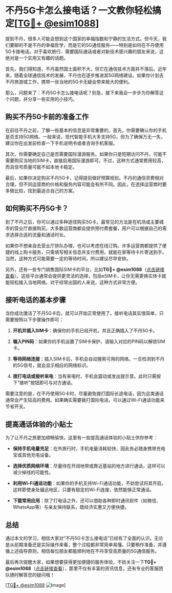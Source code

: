 # 不丹5G卡怎么接电话？一文教你轻松搞定[[TG💪+ @esim1088](https://t.me/s/esim1088)]

提到不丹，很多人可能会想到这个国家的幸福指数和宁静的生活方式。但今天，我们要聊的不是不丹的幸福哲学，而是它的5G通信服务——特别是如何在不丹使用5G卡接电话。对于喜欢旅行、需要国际通话或者对新技术感兴趣的朋友来说，这绝对是一个实用又有趣的话题。

首先，我们得知道，不丹虽然国土面积不大，但它在通信技术方面并不落后。近年来，随着全球通信技术的发展，不丹也在逐步推进其5G网络建设。如果你计划去不丹旅游或工作，携带一张当地的5G卡无疑会带来极大的便利。

那么，问题来了：不丹5G卡怎么接电话呢？别急，接下来我会一步步为你解答这个问题，并分享一些实用的小技巧。

## 购买不丹5G卡前的准备工作

在前往不丹之前，了解一些基本的信息是非常重要的。首先，你需要确认你的手机是否支持5G网络。一般来说，现代智能手机大多支持5G，但为了确保万无一失，建议你在出发前检查一下手机说明书或者咨询手机客服。

其次，你需要确定自己是否需要国际漫游服务。如果你只是短期访问不丹，可能不需要购买当地的SIM卡，直接启用国际漫游即可。不过，这种方式通常费用较高，而且信号质量可能不如本地卡稳定。

最后，如果你决定购买不丹5G卡，记得提前做好预算规划。不丹的通信资费相对合理，但不同运营商的价格和服务内容可能会有所不同。因此，在选择运营商时要多做比较，找到最适合自己的方案。

## 如何购买不丹5G卡？

到了不丹之后，你可以通过多种途径购买5G卡。最常见的方法是在机场或主要城市的营业厅直接购买。大多数运营商都会提供预付费套餐，用户可以根据自己的需求选择合适的流量和通话时长。

如果你不想亲自去营业厅排队办理，也可以考虑在线订购。许多运营商都提供了便捷的线上购卡服务，只需填写相关信息并支付费用，就能在家等待卡片寄送到手。当然，这种方式可能需要一定的等待时间，所以建议尽早安排。

另外，还有一些专门销售国际SIM卡的平台，比如**TG💪+ @esim1088**（[点击链接查看](https://t.me/s/esim1088)）。这些平台通常会提供更灵活的选择，包括eSIM卡，让你无需更换实体卡就能轻松接入当地网络。对于经常出国的人来说，这种方式非常方便。

## 接听电话的基本步骤

当你成功激活了不丹5G卡后，就可以开始正常使用了。接听电话其实很简单，只需要按照以下步骤操作即可：

1. **开机并插入SIM卡**：确保你的手机已经开机，并且正确插入了不丹5G卡。
   
2. **输入PIN码**：如果你的手机设置了SIM卡保护，请输入对应的PIN码以解锁SIM卡。

3. **等待网络连接**：插入SIM卡后，手机会自动搜索可用的网络。一旦检测到不丹的5G信号，就会显示相应的网络标识。

4. **拨打电话或接听来电**：当有来电时，手机会震动或发出提示音。此时只需按下“接听”按钮即可与对方通话。

需要注意的是，在不丹使用5G卡时，尽量避免拨打国际长途电话，因为这类通话通常会产生较高的费用。如果确实需要拨打国际电话，可以通过Wi-Fi通话功能来节省开支。

## 提高通话体验的小贴士

为了让不丹之旅更加顺畅愉快，这里有一些提高通话体验的小贴士供你参考：

- **保持手机电量充足**：在外旅行时，手机电量消耗较快，因此务必随身携带充电宝或其他充电设备。

- **选择优质网络环境**：尽量待在开阔地带或靠近基站的地方进行通话，这样可以减少掉线的可能性。

- **利用Wi-Fi通话功能**：如果你的手机支持Wi-Fi通话功能，不妨尝试将其开启。这样即使身处偏远地区，只要有稳定的Wi-Fi连接，依然能够正常通话。

- **下载常用应用**：除了打电话之外，还可以借助各种即时通讯软件（如微信、WhatsApp等）与亲友保持联系，既经济实惠又方便快捷。

## 总结

通过本文的学习，相信大家对“不丹5G卡怎么接电话”已经有了全面的认识。无论是从前期准备还是实际操作来看，整个过程都非常简单易懂。只要稍作准备，并遵循上述指导原则，相信每位朋友都能顺利地在不丹享受高质量的5G通信服务。

最后再次提醒大家，如果想要获得更加便捷的服务体验，不妨关注一下**TG💪+ @esim1088**（[点击链接查看](https://t.me/s/esim1088)），那里不仅有丰富的资讯信息，还有专业的客服团队随时解答您的疑问哦！

[[TG💪+ @esim1088](https://t.me/s/esim1088) ![Image](https://i.postimg.cc/4NQfJmqS/Snipaste-2025-05-13-00-14-12.png)]